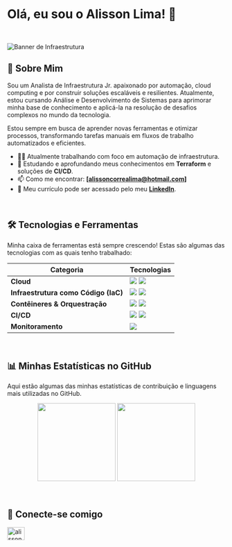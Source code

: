 # Olá, eu sou o Alisson Lima! 👋

<br>

![Banner de Infraestrutura](https://devops.xiujiadian.com/logo.png)
<br>

## 🚀 Sobre Mim

Sou um Analista de Infraestrutura Jr. apaixonado por automação, cloud computing e por construir soluções escaláveis e resilientes. Atualmente, estou cursando Análise e Desenvolvimento de Sistemas para aprimorar minha base de conhecimento e aplicá-la na resolução de desafios complexos no mundo da tecnologia.

Estou sempre em busca de aprender novas ferramentas e otimizar processos, transformando tarefas manuais em fluxos de trabalho automatizados e eficientes.

- 👨‍💻 Atualmente trabalhando com foco em automação de infraestrutura.
- 🌱 Estudando e aprofundando meus conhecimentos em **Terraform** e soluções de **CI/CD**.
- 📫 Como me encontrar: **[alissoncorrealima@hotmail.com]**
- 📄 Meu currículo pode ser acessado pelo meu **[LinkedIn](https://www.linkedin.com/in/alisson-correa-lima-8404ab233/)**.

<br>

## 🛠️ Tecnologias e Ferramentas

Minha caixa de ferramentas está sempre crescendo! Estas são algumas das tecnologias com as quais tenho trabalhado:

| Categoria | Tecnologias |
|---|---|
| **Cloud** | <img src="https://img.shields.io/badge/AWS-232F3E?style=for-the-badge&logo=amazon-aws&logoColor=white"> <img src="https://img.shields.io/badge/Azure-0078D4?style=for-the-badge&logo=microsoft-azure&logoColor=white"> |
| **Infraestrutura como Código (IaC)** | <img src="https://img.shields.io/badge/Terraform-7B42BC?style=for-the-badge&logo=terraform&logoColor=white"> <img src="https://img.shields.io/badge/Ansible-EE0000?style=for-the-badge&logo=ansible&logoColor=white"> |
| **Contêineres & Orquestração** | <img src="https://img.shields.io/badge/Docker-2496ED?style=for-the-badge&logo=docker&logoColor=white"> <img src="https://img.shields.io/badge/Kubernetes-326CE5?style=for-the-badge&logo=kubernetes&logoColor=white"> |
| **CI/CD** | <img src="https://img.shields.io/badge/GitHub_Actions-2088FF?style=for-the-badge&logo=github-actions&logoColor=white"> <img src="https://img.shields.io/badge/Bitbucket-D24939?style=for-the-badge&logo=bitbucket&logoColor=white"> |
| **Monitoramento** | <img src="https://img.shields.io/badge/Zabbix-D40000?style=for-the-badge&logo=zabbix&logoColor=white"> |

<br>

## 📊 Minhas Estatísticas no GitHub

Aqui estão algumas das minhas estatísticas de contribuição e linguagens mais utilizadas no GitHub.

<p align="center">
  <img height="180em" src="https://github-readme-stats.vercel.app/api?username=alisson92&show_icons=true&theme=dracula&include_all_commits=true&count_private=true"/>
  <img height="180em" src="https://github-readme-stats.vercel.app/api/top-langs/?username=alisson92&layout=compact&langs_count=7&theme=dracula"/>
</p>

<br>

## 🤝 Conecte-se comigo

<p align="left">
<a href="https://linkedin.com/in/alisson-correa-lins-94b43b230/" target="blank"><img align="center" src="https://raw.githubusercontent.com/rahuldkjain/github-profile-readme-generator/master/src/images/icons/Social/linked-in-alt.svg" alt="alisson-correa-lins" height="30" width="40" /></a>
</p>
